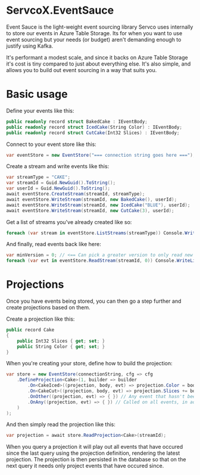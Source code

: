 # ServcoX.EventSauce
Event Sauce is the light-weight event sourcing library Servco uses internally to store our events in Azure Table Storage. 
Its for when you want to use event sourcing but your needs (or budget) aren't demanding enough to justify using Kafka. 

It's performant a modest scale, and since it backs on Azure Table Storage it's cost is tiny compared to just about 
everything else. It's also simple, and allows you to build out event sourcing in a way that suits you.

# Basic usage

Define your events like this:
```c#
public readonly record struct BakedCake : IEventBody;
public readonly record struct IcedCake(String Color) : IEventBody;
public readonly record struct CutCake(Int32 Slices) : IEventBody;
```

Connect to your event store like this:
```c#
var eventStore = new EventStore("=== connection string goes here ===");
```

Create a stream and write events like this:
```c#
var streamType = "CAKE";
var streamId = Guid.NewGuid().ToString();
var userId = Guid.NewGuid().ToString();
await eventStore.CreateStream(streamId, streamType);
await eventStore.WriteStream(streamId, new BakedCake(), userId);
await eventStore.WriteStream(streamId, new IcedCake("BLUE"), userId);
await eventStore.WriteStream(streamId, new CutCake(3), userId);
```

Get a list of streams you've already created like so:
```c#
foreach (var stream in eventStore.ListStreams(streamType)) Console.WriteLine(stream.Id);
```

And finally, read events back like here:
```c#
var minVersion = 0; // <== Can pick a greater version to only read new events
foreach (var evt in eventStore.ReadStream(streamId, 0)) Console.WriteLine(evt.Version + ": " + evt.Body);
```

# Projections
Once you have events being stored, you can then go a step further and create projections based on them.

Create a projection like this:
```c#
public record Cake
{
    public Int32 Slices { get; set; }
    public String Color { get; set; }
}
```

When you're creating your store, define how to build the projection:
```c#
var store = new EventStore(connectionString, cfg => cfg
    .DefineProjection<Cake>(1, builder => builder
        .On<CakeIced>((projection, body, evt) => projection.Color = body.Color)
        .On<CakeCut>((projection, body, evt) => projection.Slices += body.Slices)
        .OnOther((projection, evt) => { }) // Any event that hasn't been explicitly listed above
        .OnAny((projection, evt) => { }) // Called on all events, in addition to any of the able
    )
);
```

And then simply read the projection like this:
```c#
var projection = await store.ReadProjection<Cake>(streamId);
```

When you query a projection it will play out all events that have occured since the last query using the
projection definition, rendering the latest projection. The projection is then persisted in the database
so that on the next query it needs only project events that have occured since.
